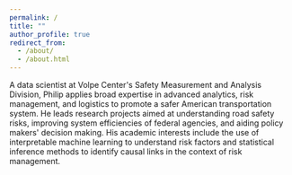 ```yaml
---
permalink: /
title: ""
author_profile: true
redirect_from: 
  - /about/
  - /about.html
---
```


A data scientist at Volpe Center's Safety Measurement and Analysis Division, Philip applies broad expertise in advanced analytics, risk management, and logistics to promote a safer American transportation system. He leads research projects aimed at understanding road safety risks, improving system efficiencies of federal agencies, and aiding policy makers' decision making. His academic interests include the use of interpretable machine learning to understand risk factors and statistical inference methods to identify causal links in the context of risk management.



